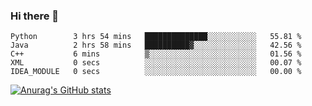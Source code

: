 ### Hi there 👋
<!--START_SECTION:waka-->

```text
Python        3 hrs 54 mins   ██████████████░░░░░░░░░░░   55.81 %
Java          2 hrs 58 mins   ██████████▓░░░░░░░░░░░░░░   42.56 %
C++           6 mins          ▒░░░░░░░░░░░░░░░░░░░░░░░░   01.56 %
XML           0 secs          ░░░░░░░░░░░░░░░░░░░░░░░░░   00.07 %
IDEA_MODULE   0 secs          ░░░░░░░░░░░░░░░░░░░░░░░░░   00.00 %
```

<!--END_SECTION:waka-->
[![Anurag's GitHub stats](https://github-readme-stats.vercel.app/api?username=Kevinbarrero)](https://github.com/anuraghazra/github-readme-stats)
<!--
**Kevinbarrero/Kevinbarrero** is a ✨ _special_ ✨ repository because its `README.md` (this file) appears on your GitHub profile.

Here are some ideas to get you started:

- 🔭 I’m currently working on ...
- 🌱 I’m currently learning ...
- 👯 I’m looking to collaborate on ...
- 🤔 I’m looking for help with ...
- 💬 Ask me about ...
- 📫 How to reach me: ...
- 😄 Pronouns: ...
- ⚡ Fun fact: ...

-->


